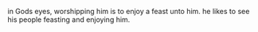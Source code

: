 in Gods eyes, worshipping him is to enjoy a feast unto him. he likes to see his people feasting and enjoying him.
